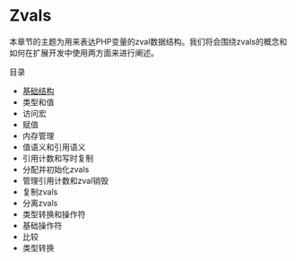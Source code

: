 # Zvals

本章节的主题为用来表达PHP变量的zval数据结构。我们将会围绕zvals的概念和如何在扩展开发中使用两方面来进行阐述。

目录
 - [基础结构](https://github.com/GenialX/php-internals-book-in-chinese/blob/master/zvals/basic_structure.md)
  - 类型和值
  - 访问宏
  - 赋值
 - 内存管理
  - 值语义和引用语义
  - 引用计数和写时复制
  - 分配并初始化zvals
  - 管理引用计数和zval销毁
  - 复制zvals
  - 分离zvals
  - 类型转换和操作符
 - 基础操作符
  - 比较
  - 类型转换
